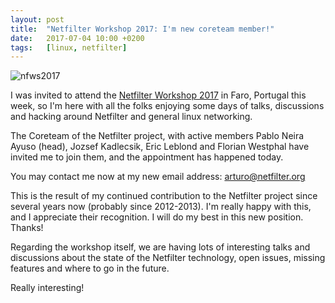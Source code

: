 ```yaml
---
layout: post
title:  "Netfilter Workshop 2017: I'm new coreteam member!"
date:   2017-07-04 10:00 +0200
tags:	[linux, netfilter]
---
```


![nfws2017][nfws2017]

I was invited to attend the [Netfilter Workshop 2017][link] in Faro, Portugal
this week, so I'm here with all the folks enjoying some days of talks,
discussions and hacking around Netfilter and general linux networking.

The Coreteam of the Netfilter project, with active members Pablo Neira Ayuso
(head), Jozsef Kadlecsik, Eric Leblond and Florian Westphal have invited me
to join them, and the appointment has happened today.

<!--more-->

You may contact me now at my new email address:
[arturo@netfilter.org](mailto:arturo@netfilter.org)

This is the result of my continued contribution to the Netfilter project since
several years now (probably since 2012-2013).
I'm really happy with this, and I appreciate their recognition. I will do my
best in this new position. Thanks!

Regarding the workshop itself, we are having lots of interesting talks and
discussions about the state of the Netfilter technology, open issues, missing
features and where to go in the future.

Really interesting!

[link]:			http://workshop.netfilter.org/2017/
[nfws2017]:		{{site.url}}/assets/nfws2017.png
